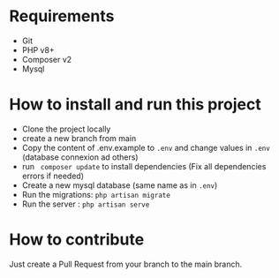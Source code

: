 # Requirements

- Git
- PHP v8+
- Composer v2
- Mysql

# How to install and run this project

- Clone the project locally
- create a new branch from main
- Copy the content of .env.example to `.env` and change values in `.env` (database connexion ad others)
- run ` composer update` to install dependencies (Fix all dependencies errors if needed)
- Create a new mysql database (same name as in `.env`)
- Run the migrations: `php artisan migrate`
- Run the server : `php artisan serve`


# How to contribute

Just create a Pull Request from your branch to the main branch.

